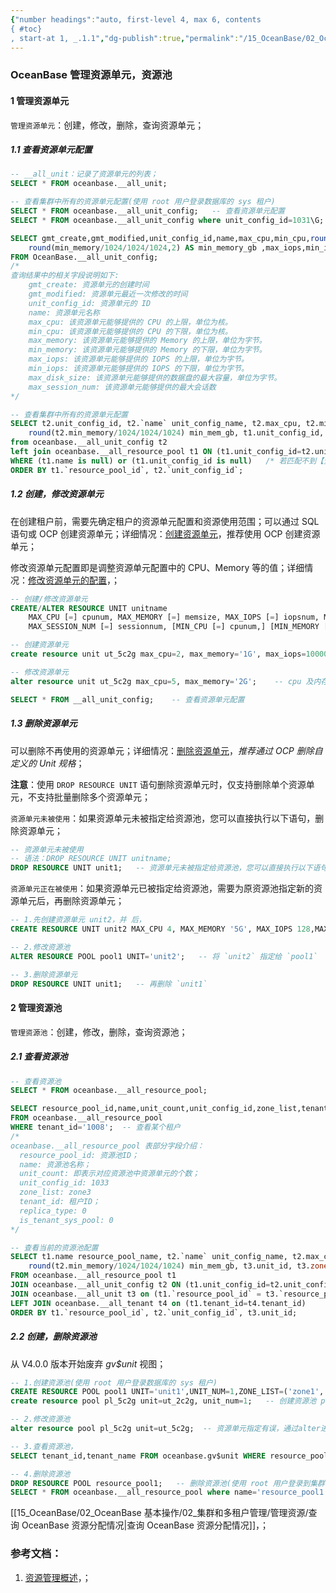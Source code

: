 ```yaml
---
{"number headings":"auto, first-level 4, max 6, contents
{ #toc}
, start-at 1, _.1.1","dg-publish":true,"permalink":"/15_OceanBase/02_OceanBase 基本操作/02_集群和多租户管理/管理资源/OceanBase 管理资源单元，资源池/","dgPassFrontmatter":true}
---
```



### OceanBase 管理资源单元，资源池
#### 1 管理资源单元
`管理资源单元`：创建，修改，删除，查询资源单元；

##### 1.1 查看资源单元配置
```sql
-- __all_unit：记录了资源单元的列表；
SELECT * FROM oceanbase.__all_unit;

-- 查看集群中所有的资源单元配置(使用 root 用户登录数据库的 sys 租户)
SELECT * FROM oceanbase.__all_unit_config;   -- 查看资源单元配置
SELECT * FROM oceanbase.__all_unit_config where unit_config_id=1031\G;

SELECT gmt_create,gmt_modified,unit_config_id,name,max_cpu,min_cpu,round(max_memory/1024/1024/1024,2) AS max_memory_gb,
	round(min_memory/1024/1024/1024,2) AS min_memory_gb ,max_iops,min_iops,max_disk_size,max_session_num  
FROM OceanBase.__all_unit_config;  
/*
查询结果中的相关字段说明如下:
	gmt_create: 资源单元的创建时间
	gmt_modified: 资源单元最近一次修改的时间
	unit_config_id: 资源单元的 ID
	name: 资源单元名称
	max_cpu: 该资源单元能够提供的 CPU 的上限，单位为核。
	min_cpu: 该资源单元能够提供的 CPU 的下限，单位为核。
	max_memory: 该资源单元能够提供的 Memory 的上限，单位为字节。
	min_memory: 该资源单元能够提供的 Memory 的下限，单位为字节。
	max_iops: 该资源单元能够提供的 IOPS 的上限，单位为字节。
	min_iops: 该资源单元能够提供的 IOPS 的下限，单位为字节。
	max_disk_size: 该资源单元能够提供的数据盘的最大容量，单位为字节。
	max_session_num: 该资源单元能够提供的最大会话数
*/

-- 查看集群中所有的资源单元配置
SELECT t2.unit_config_id, t2.`name` unit_config_name, t2.max_cpu, t2.min_cpu, round(t2.max_memory/1024/1024/1024) max_mem_gb,  
	round(t2.min_memory/1024/1024/1024) min_mem_gb, t1.unit_config_id, t1.name resource_pool_name  
from oceanbase.__all_unit_config t2  
left join oceanbase.__all_resource_pool t1 ON (t1.unit_config_id=t2.unit_config_id)  
WhERE (t1.name is null) or (t1.unit_config_id is null)   /* 若匹配不到【资源池】，则表示该【资源单元配置】未被使用；*/
ORDER BY t1.`resource_pool_id`, t2.`unit_config_id`;	
```

##### 1.2 创建，修改资源单元
在创建租户前，需要先确定租户的资源单元配置和资源使用范围；可以通过 SQL 语句或 OCP 创建资源单元；详细情况：[创建资源单元](https://www.oceanbase.com/docs/enterprise-oceanbase-database-cn-10000000000944863)，推荐使用 OCP 创建资源单元；

修改资源单元配置即是调整资源单元配置中的 CPU、Memory 等的值；详细情况：[修改资源单元的配置](https://www.oceanbase.com/docs/enterprise-oceanbase-database-cn-10000000000946268)，；

```sql
-- 创建/修改资源单元
CREATE/ALTER RESOURCE UNIT unitname 
	MAX_CPU [=] cpunum, MAX_MEMORY [=] memsize, MAX_IOPS [=] iopsnum, MAX_DISK_SIZE [=] disksize, 
	MAX_SESSION_NUM [=] sessionnum, [MIN_CPU [=] cpunum,] [MIN_MEMORY [=] memsize,] [MIN_IOPS [=] iopsnum] ;

-- 创建资源单元 
create resource unit ut_5c2g max_cpu=2, max_memory='1G', max_iops=10000, max_disk_size='10G', max_session_num=1000000; 

-- 修改资源单元
alter resource unit ut_5c2g max_cpu=5, max_memory='2G';    -- cpu 及内存大小指定错误，通过 alter 进行资源单元的修改

SELECT * FROM __all_unit_config;    -- 查看资源单元配置
```


##### 1.3 删除资源单元
可以删除不再使用的资源单元；详细情况：[删除资源单元](https://www.oceanbase.com/docs/enterprise-oceanbase-database-cn-10000000000946332)，*推荐通过 OCP 删除自定义的 Unit 规格*；

**注意**：使用 `DROP RESOURCE UNIT` 语句删除资源单元时，仅支持删除单个资源单元，不支持批量删除多个资源单元；

`资源单元未被使用`：如果资源单元未被指定给资源池，您可以直接执行以下语句，删除资源单元；
```sql
-- 资源单元未被使用
-- 语法：DROP RESOURCE UNIT unitname;
DROP RESOURCE UNIT unit1;   -- 资源单元未被指定给资源池，您可以直接执行以下语句，删除资源单元;
```

`资源单元正在被使用`：如果资源单元已被指定给资源池，需要为原资源池指定新的资源单元后，再删除资源单元；
```sql
-- 1.先创建资源单元 unit2，并 后，
CREATE RESOURCE UNIT unit2 MAX_CPU 4, MAX_MEMORY '5G', MAX_IOPS 128,MAX_DISK_SIZE '10G', MAX_SESSION_NUM 64, MIN_CPU=4, MIN_MEMORY= '5G', MIN_IOPS=128;

-- 2.修改资源池
ALTER RESOURCE POOL pool1 UNIT='unit2';   -- 将 `unit2` 指定给 `pool1`

-- 3.删除资源单元
DROP RESOURCE UNIT unit1;   -- 再删除 `unit1`
```


#### 2 管理资源池
`管理资源池`：创建，修改，删除，查询资源池；

##### 2.1 查看资源池
```sql
-- 查看资源池
SELECT * FROM oceanbase.__all_resource_pool;

SELECT resource_pool_id,name,unit_count,unit_config_id,zone_list,tenant_id,replica_type,is_tenant_sys_pool
FROM oceanbase.__all_resource_pool 
WHERE tenant_id='1008';  -- 查看某个租户
/* 
oceanbase.__all_resource_pool 表部分字段介绍：
  resource_pool_id: 资源池ID；
  name: 资源池名称；
  unit_count: 即表示对应资源池中资源单元的个数；
  unit_config_id: 1033
  zone_list: zone3
  tenant_id: 租户ID；
  replica_type: 0
  is_tenant_sys_pool: 0
*/

-- 查看当前的资源池配置
SELECT t1.name resource_pool_name, t2.`name` unit_config_name, t2.max_cpu, t2.min_cpu, round(t2.max_memory/1024/1024/1024) max_mem_gb,
	round(t2.min_memory/1024/1024/1024) min_mem_gb, t3.unit_id, t3.zone, concat(t3.svr_ip,':',t3.`svr_port`) observer,t4.tenant_id, t4.tenant_name
FROM oceanbase.__all_resource_pool t1 
JOIN oceanbase.__all_unit_config t2 ON (t1.unit_config_id=t2.unit_config_id)
JOIN oceanbase.__all_unit t3 on (t1.`resource_pool_id` = t3.`resource_pool_id`)
LEFT JOIN oceanbase.__all_tenant t4 on (t1.tenant_id=t4.tenant_id)
ORDER BY t1.`resource_pool_id`, t2.`unit_config_id`, t3.unit_id;
```


##### 2.2 创建，删除资源池
从 V4.0.0 版本开始废弃 *gv$unit* 视图；
```sql
-- 1.创建资源池(使用 root 用户登录数据库的 sys 租户)  
CREATE RESOURCE POOL pool1 UNIT='unit1',UNIT_NUM=1,ZONE_LIST=('zone1','zone2','zone3'); -- 创建资源池 pool1 并为其指定资源配置
create resource pool pl_5c2g unit=ut_2c2g, unit_num=1;   -- 创建资源池 pl_5c2g

-- 2.修改资源池 
alter resource pool pl_5c2g unit=ut_5c2g;  -- 资源单元指定有误，通过alter进行修改

-- 3.查看资源池，  
SELECT tenant_id,tenant_name FROM oceanbase.gv$unit WHERE resource_pool_name='resource_pool1';   -- 查看待删除的资源池 resource_pool1 是否被租户使用

-- 4.删除资源池
DROP RESOURCE POOL resource_pool1;   -- 删除资源池(使用 root 用户登录到集群的 sys 租户)
SELECT * FROM oceanbase.__all_resource_pool where name='resource_pool1';   -- 删除后再次查询确认
```
[[15_OceanBase/02_OceanBase 基本操作/02_集群和多租户管理/管理资源/查询 OceanBase 资源分配情况\|查询 OceanBase 资源分配情况]]，；

### 参考文档：
1. [资源管理概述](https://www.oceanbase.com/docs/enterprise-oceanbase-database-cn-10000000000944862)，；